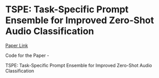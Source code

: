 # TSPE: Task-Specific Prompt Ensemble for Improved Zero-Shot Audio Classification
[Paper Link](https://arxiv.org/abs/2501.00398)

Code for the Paper - 

TSPE: Task-Specific Prompt Ensemble for Improved Zero-Shot Audio Classification
